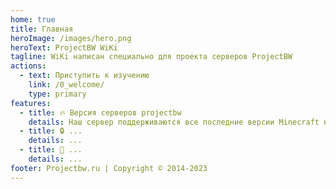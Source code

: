 ```yaml
---
home: true
title: Главная
heroImage: /images/hero.png
heroText: ProjectBW WiKi
tagline: WiKi написан специально для проекта серверов ProjectBW
actions:
  - text: Приступить к изучению
    link: /0_welcome/
    type: primary
features:
  - title: 🔥 Версия серверов projectbw
    details: Наш сервер поддерживаются все последние версии Minecraft начиная от 1.19.+
  - title: 🔒 ...
    details: ...
  - title: 🔧 ...
    details: ...
footer: Projectbw.ru | Copyright © 2014-2023
---
```

